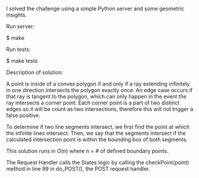 I solved the challenge using a simple Python server and some geometric insights.

Run server:

$ make

Run tests:

$ make tests


Description of solution:

A point is inside of a convex polygon if and only if a ray extending infinitely in one direction intersects the polygon exactly once. An edge case occurs if that ray is tangent to the polygon, which can only happen in the event the ray intersects a corner point. Each corner point is a part of two distinct edges so it will be count as two intersections, therefore this will not trigger a false positive.

To determine if two line segments intersect, we first find the point at which the infinite lines intersect. Then, we say that the segments intersect if the calculated intersection point is within the bounding box of both segments.

This solution runs in O(n) where n = # of defined boundary points.

The Request Handler calls the States logic by calling the checkPoint(point) method in line 99 in do_POST(), the POST request handler.



